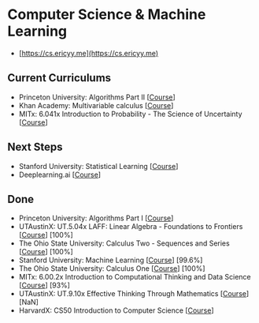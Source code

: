 # Computer Science & Machine Learning

* [https://cs.ericyy.me](https://cs.ericyy.me)

## Current Curriculums

* Princeton University: Algorithms Part II [[Course](https://www.coursera.org/learn/algorithms-part1/home/welcome)]
* Khan Academy: Multivariable calculus [[Course](https://www.khanacademy.org/math/multivariable-calculus)]
* MITx: 6.041x Introduction to Probability - The Science of Uncertainty [[Course](https://courses.edx.org/courses/course-v1:MITx+6.041x_4+1T2017/course/)]

## Next Steps

* Stanford University: Statistical Learning [[Course](https://lagunita.stanford.edu/courses/HumanitiesSciences/StatLearning/Winter2016/info)]
* Deeplearning.ai [[Course](https://www.coursera.org/specializations/deep-learning)]

## Done

* Princeton University: Algorithms Part I [[Course](https://www.coursera.org/learn/algorithms-part1/home/welcome)]
* UTAustinX: UT.5.04x LAFF: Linear Algebra - Foundations to Frontiers [[Course](https://courses.edx.org/courses/course-v1:UTAustinX+UT.5.05x+2T2017/course/)] [100%]
* The Ohio State University: Calculus Two - Sequences and Series [[Course](https://www.coursera.org/learn/advanced-calculus)] [100%]
* Stanford University: Machine Learning [[Course](https://www.coursera.org/learn/machine-learning/home/welcome)] [99.6%]
* The Ohio State University: Calculus One [[Course](https://www.coursera.org/learn/calculus1/home/welcome)] [100%]
* MITx: 6.00.2x Introduction to Computational Thinking and Data Science [[Course](https://courses.edx.org/courses/course-v1:MITx+6.00.2x_7+1T2017/info)] [93%]
* UTAustinX: UT.9.10x Effective Thinking Through Mathematics [[Course](https://courses.edx.org/courses/course-v1:UTAustinX+UT.9.10x+3T2016/course/)] [NaN]
* HarvardX: CS50 Introduction to Computer Science [[Course](https://courses.edx.org/courses/course-v1:HarvardX+CS50+X/info)]


